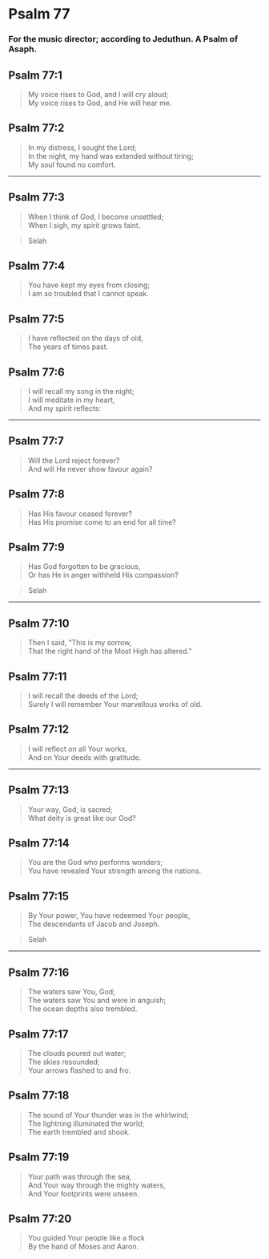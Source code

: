 # Psalm 77

### For the music director; according to Jeduthun. A Psalm of Asaph.

## Psalm 77:1

> My voice rises to God, and I will cry aloud;  
> My voice rises to God, and He will hear me.

## Psalm 77:2

> In my distress, I sought the Lord;  
> In the night, my hand was extended without tiring;  
> My soul found no comfort.

---

## Psalm 77:3

> When I think of God, I become unsettled;  
> When I sigh, my spirit grows faint.

> Selah

## Psalm 77:4

> You have kept my eyes from closing;  
> I am so troubled that I cannot speak.

## Psalm 77:5

> I have reflected on the days of old,  
> The years of times past.

## Psalm 77:6

> I will recall my song in the night;  
> I will meditate in my heart,  
> And my spirit reflects:

---

## Psalm 77:7

> Will the Lord reject forever?  
> And will He never show favour again?

## Psalm 77:8

> Has His favour ceased forever?  
> Has His promise come to an end for all time?

## Psalm 77:9

> Has God forgotten to be gracious,  
> Or has He in anger withheld His compassion?

> Selah

---

## Psalm 77:10

> Then I said, “This is my sorrow,  
> That the right hand of the Most High has altered.”

## Psalm 77:11

> I will recall the deeds of the Lord;  
> Surely I will remember Your marvellous works of old.

## Psalm 77:12

> I will reflect on all Your works,  
> And on Your deeds with gratitude.

---

## Psalm 77:13

> Your way, God, is sacred;  
> What deity is great like our God?

## Psalm 77:14

> You are the God who performs wonders;  
> You have revealed Your strength among the nations.

## Psalm 77:15

> By Your power, You have redeemed Your people,  
> The descendants of Jacob and Joseph.

> Selah

---

## Psalm 77:16

> The waters saw You, God;  
> The waters saw You and were in anguish;  
> The ocean depths also trembled.

## Psalm 77:17

> The clouds poured out water;  
> The skies resounded;  
> Your arrows flashed to and fro.

## Psalm 77:18

> The sound of Your thunder was in the whirlwind;  
> The lightning illuminated the world;  
> The earth trembled and shook.

## Psalm 77:19

> Your path was through the sea,  
> And Your way through the mighty waters,  
> And Your footprints were unseen.

## Psalm 77:20

> You guided Your people like a flock  
> By the hand of Moses and Aaron.
